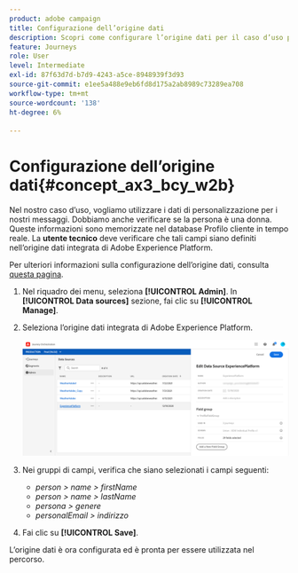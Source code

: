 ```yaml
---
product: adobe campaign
title: Configurazione dell’origine dati
description: Scopri come configurare l’origine dati per il caso d’uso percorso semplice
feature: Journeys
role: User
level: Intermediate
exl-id: 87f63d7d-b7d9-4243-a5ce-8948939f3d93
source-git-commit: e1ee5a488e9eb6fd8d175a2ab8989c73289ea708
workflow-type: tm+mt
source-wordcount: '138'
ht-degree: 6%

---
```


# Configurazione dell’origine dati{#concept_ax3_bcy_w2b}

Nel nostro caso d’uso, vogliamo utilizzare i dati di personalizzazione per i nostri messaggi. Dobbiamo anche verificare se la persona è una donna. Queste informazioni sono memorizzate nel database Profilo cliente in tempo reale. La **utente tecnico** deve verificare che tali campi siano definiti nell’origine dati integrata di Adobe Experience Platform.

Per ulteriori informazioni sulla configurazione dell’origine dati, consulta [questa pagina](../datasource/about-data-sources.md).

1. Nel riquadro dei menu, seleziona **[!UICONTROL Admin]**. In **[!UICONTROL Data sources]** sezione, fai clic su **[!UICONTROL Manage]**.
1. Seleziona l’origine dati integrata di Adobe Experience Platform.

   ![](../assets/journey23.png)

1. Nei gruppi di campi, verifica che siano selezionati i campi seguenti:

   * _person > name > firstName_
   * _person > name > lastName_
   * _persona > genere_
   * _personalEmail > indirizzo_

1. Fai clic su **[!UICONTROL Save]**.

L’origine dati è ora configurata ed è pronta per essere utilizzata nel percorso.
